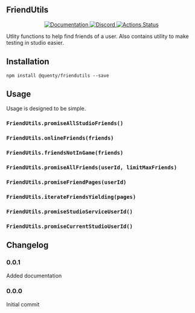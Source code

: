 ## FriendUtils
<div align="center">
  <a href="http://quenty.github.io/api/">
    <img src="https://img.shields.io/badge/docs-website-green.svg" alt="Documentation" />
  </a>
  <a href="https://discord.gg/mhtGUS8">
    <img src="https://img.shields.io/badge/discord-nevermore-blue.svg" alt="Discord" />
  </a>
  <a href="https://github.com/Quenty/NevermoreEngine/actions">
    <img src="https://github.com/Quenty/NevermoreEngine/workflows/luacheck/badge.svg" alt="Actions Status" />
  </a>
</div>

Utlity functions to help find friends of a user. Also contains utility to make testing in studio easier.

## Installation
```
npm install @quenty/friendutils --save
```

## Usage
Usage is designed to be simple.

### `FriendUtils.promiseAllStudioFriends()`

### `FriendUtils.onlineFriends(friends)`

### `FriendUtils.friendsNotInGame(friends)`

### `FriendUtils.promiseAllFriends(userId, limitMaxFriends)`

### `FriendUtils.promiseFriendPages(userId)`

### `FriendUtils.iterateFriendsYielding(pages)`

### `FriendUtils.promiseStudioServiceUserId()`

### `FriendUtils.promiseCurrentStudioUserId()`


## Changelog

### 0.0.1
Added documentation

### 0.0.0
Initial commit